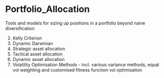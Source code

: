 # Portfolio_Allocation

Tools and models for sizing up positions in a portfolio beyond naive diversification


2. Kelly Criterion
3. Dynamic Darwinian
4. Strategic asset allocation
5. Tactical asset allocation
6. Dynamic asset allocation
7. Volatility Optimisation Methods - incl. various variance methods, equal vol weighting and customised fitness function vol optimisation
